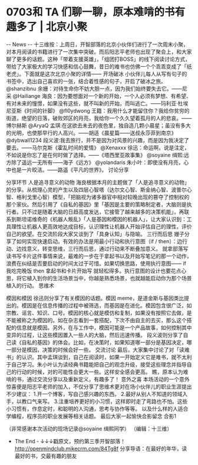 # 0703和 TA 们聊一聊，原本难啃的书有趣多了 | 北京小聚


-- News --
十三维按：上周日，开智部落的北京小伙伴们进行了一次周末小聚，对本月阅读的书籍进行了一次集中突破。而后阳志平老师也出现了聚会上，和大家聊了更多的话题。这种「带着支援英雄」，「组团打BOSS」的线下阅读讨论方式，带给了大家极大的学习快感和信心鼓舞，昔日的难书也仿佛一个个乖乖变成了「纸老虎」。下面就是这次北京小聚的详情——
开场破冰
小伙伴儿每人从写有句子的书签中，选出自己喜欢的一张，结合着性感的句子，开启了破冰之旅。
@shanzibnu 余姗：对待生命你不妨大胆一点，因为我们始终要失去它。——尼采
@Hailiange 海良：因为要想面对一个新的开始，一个人必须有梦想、有希望、有对未来的憧憬，如果没有这些，就不叫新的开始，而叫逃亡。——玛利亚·杜埃尼亚斯《时间的针脚》
@fl0ydwong 王籍：我用什么才能留住你？我给你贫穷的街道，绝望的日落，破败郊区的月亮，我给你一个久久望着孤月的人的悲哀。——博尔赫斯
@AryaQ 孟琪:在这欲去未去的夜色里，独自造几颗小晨星；虽没有多大的光明，也使那早行的人高兴。——胡适《晨星篇——送叔永莎菲到南京》
@dybwall1234 段义波:我去旅行，并不是因为对风景的兴趣，而是因为我决定了要去。——马尔克斯《霍乱时间的爱情》
@Xenaxxx 徐迅：命运啊，说是注定，不如说是你忘了是在何时做了选择。——《塔西里亚故事集》
@soyaine 缉熙:远方除了遥远一无所有——海子《远方》
@yolandaris 朱小叶：即使没有月亮，心中也是一片皎洁。——路遥《平凡的世界》。
讨论分享

分享环节
人是追寻意义的动物
海良根据本月的主题做了「人是追寻意义的动物」的分享。从梳理心灵的产生以及四层心智塔（达尔文心智、斯金纳心智、波普尔心智、格利戈里心智）模型，「把脑视为诸多器官中相对较晚出现的篡夺了控制权的那个家伙。然后引用了《自私的基因》里「基因是主要的策略制定者，大脑则是执行者。只不过是随着大脑的日趋高度发达，它接管了越来越多的决策机能」，再联系到斯坦诺维奇的《机器人叛乱》「人是基因和模因的机器人」，让大家认识到：工具理性让机器人更高效地达成目标，认识理性让机器人开始评估自己的理性，评价自己的欲望。在交流阶段大家又谈到了「具身认知」与隐喻。
三行而后思
姗子分享了如何实现快速启动。有效的办法是用最小行动和执行意图（if / then）：边行动、边找意义，转变思维，三行而后思，通过行动来不断叠加意义。
就拿部落写读书写卡片这件事情来说，最难的一步在于拿起书以及开始写笔记的那一个动作，浪费在纠结是否要启动的时间太过于可惜。如果切换思路，使用执行意图—— if 我吃完晚饭 then 拿起书和卡片开始写 就轻松得多。执行意图的设计也要花点心思，将它植入到你的生活场景当中，你越是熟悉场景，也就越能启动你为那个场景植入的行动。
思维术

模因和模因
徐迅则分享了有关模因的话题。模因 meme，是道金斯与基因类比提出的。模因是在信息传播的过程中被筛选，而基因是在进化。模因包含很广泛，如宗教、谣言、知识、口号。模因的核心就是模仿和复制，如果没有按照它去做，是不能被称之为模因的。如在杂志看到一套搭配，下次不由自主的去买，那么这个搭配的信息就是模因。另外，在与工作中，模因可能是一个产品故事，如何控制其中变异的过程，让这些模因置入一些人的大脑，然后迅速传播。
段义波则分享了自己读《自私的基因》的体会。比如，在决策时，如果知道哪一部分是基因决定，哪一部分是模因，决策的时候会好一些。
交流讨论
最后，大家集中讨论了对「读难书」的认识。其中孟琪谈到，自己在阅读时，如果一开始定义它是难书，就不太利于自己学习。朱小叶认为读经典书籍能把自己的观念升级，接受这些理念并指导自己的行动的时候，对的可能性会更大一些。这样安全感会更高。
瞧，原本认为难啃的书，通过交流分享以及重新定义，有趣多了！
意外之喜
本场活动的一个意外惊喜便是阳志平老师的加入，不仅分享了思维术更对在场小伙伴儿的职业生涯提出不少建议：
1.开一个博客，写自己感兴趣的东西。
2.最好从别人不知道的领域入手，以教口气来写。
3.注重培养更好的小习惯，这样即时走了弯路也不怕。这些小习惯有，作息定时，和聪明的人沟通，思考与协作等等。
以及什么样的人适合学编程，程序员的职业发展等相关话题。
最后大家一起愉快合影留念
合影1

（非常感谢本次活动的现场记录@soyaine 缉熙同学）
（编辑：十三维）
- The End -
↓↓↓戳原文，预约第三季开智部落！ http://openmindclub.mikecrm.com/84Tg8f
分享导语：在最好的年华，读最好的书，交最有趣的朋友